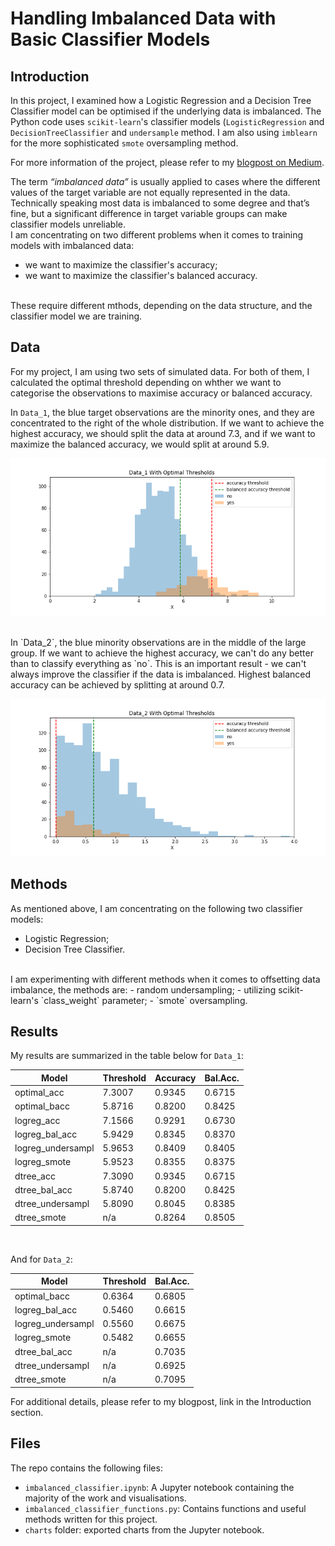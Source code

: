 # Handling Imbalanced Data with Basic Classifier Models


## Introduction
In this project, I examined how a Logistic Regression and a Decision Tree Classifier model can be optimised if the underlying data is imbalanced. The Python code uses `scikit-learn`'s classifier models (`LogisticRegression` and `DecisionTreeClassifier` and `undersample` method. I am also using `imblearn` for the more sophisticated `smote` oversampling method. 
<br>

For more information of the project, please refer to my [blogpost on Medium](https://medium.com/datadriveninvestor/handling-imbalanced-data-with-basic-classifier-models-5ce3d61874f1).
<br>

The term _“imbalanced data”_ is usually applied to cases where the different values of the target variable are not equally represented in the data. Technically speaking most data is imbalanced to some degree and that’s fine, but a significant difference in target variable groups can make classifier models unreliable. 
<br>
I am concentrating on two different problems when it comes to training models with imbalanced data: 
- we want to maximize the classifier's accuracy;
- we want to maximize the classifier's balanced accuracy. 
<br>
These require different mthods, depending on the data structure, and the classifier model we are training. 

## Data
For my project, I am using two sets of simulated data. For both of them, I calculated the optimal threshold depending on whther we want to categorise the observations to maximise accuracy or balanced accuracy. 
<br>

In `Data_1`, the blue target observations are the minority ones, and they are concentrated to the right of the whole distribution. If we want to achieve the highest accuracy, we should split the data at around 7.3, and if we want to maximize the balanced accuracy, we would split at around 5.9. 

![](charts/data_1_optimal_with_histograms.png)

<br>
In `Data_2`, the blue minority observations are in the middle of the large group. If we want to achieve the highest accuracy, we can't do any better than to classify everything as `no`. This is an important result - we can't always improve the classifier if the data is imbalanced. Highest balanced accuracy can be achieved by splitting at around 0.7. 

![](charts/data_2_optimal_with_histograms.png)

## Methods
As mentioned above, I am concentrating on the following two classifier models: 
- Logistic Regression;
- Decision Tree Classifier.
<br>
I am experimenting with different methods when it comes to offsetting data imbalance, the methods are: 
- random undersampling;
- utilizing scikit-learn's `class_weight` parameter;
- `smote` oversampling.

## Results
My results are summarized in the table below for `Data_1`:

|Model               |Threshold        | Accuracy       | Bal.Acc. |
|--------------------|-----------------|----------------|----------|
|optimal_acc         |   7.3007        |   0.9345       |   0.6715 |
|optimal_bacc        |   5.8716        |   0.8200       |   0.8425 |
|logreg_acc          |   7.1566        |   0.9291       |   0.6730 |
|logreg_bal_acc      |   5.9429        |   0.8345       |   0.8370 |
|logreg_undersampl   |   5.9653        |   0.8409       |   0.8405 |
|logreg_smote        |   5.9523        |   0.8355       |   0.8375 |
|dtree_acc           |   7.3090        |   0.9345       |   0.6715 |
|dtree_bal_acc       |   5.8740        |   0.8200       |   0.8425 |
|dtree_undersampl    |   5.8090        |   0.8045       |   0.8385 |
|dtree_smote         |     n/a         |   0.8264       |   0.8505 |

<br>

And for `Data_2`:

|Model               |Threshold        | Bal.Acc.|
|--------------------|-----------------|---------|
|optimal_bacc        |   0.6364        |   0.6805|
|logreg_bal_acc      |   0.5460        |   0.6615|
|logreg_undersampl   |   0.5560        |   0.6675|
|logreg_smote        |   0.5482        |   0.6655|
|dtree_bal_acc       |      n/a        |   0.7035|
|dtree_undersampl    |      n/a        |   0.6925|
|dtree_smote         |      n/a        |   0.7095|

For additional details, please refer to my blogpost, link in the Introduction section. 

## Files
The repo contains the following files: 
- `imbalanced_classifier.ipynb`: A Jupyter notebook containing the majority of the work and visualisations. 
- `imbalanced_classifier_functions.py`: Contains functions and useful methods written for this project. 
- `charts` folder: exported charts from the Jupyter notebook. 
